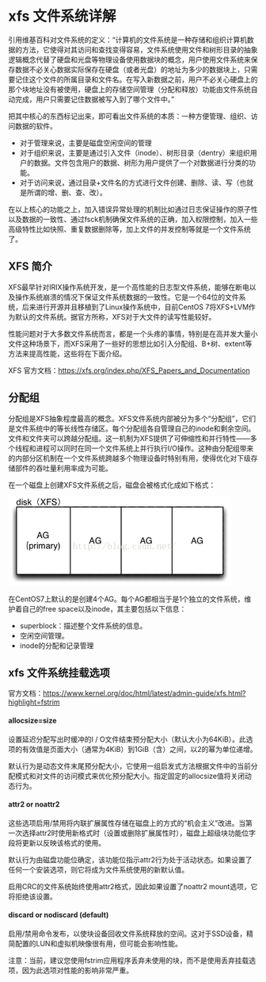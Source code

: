 # xfs 文件系统详解

引用维基百科对文件系统的定义：“计算机的文件系统是一种存储和组织计算机数据的方法，它使得对其访问和查找变得容易，文件系统使用文件和树形目录的抽象逻辑概念代替了硬盘和光盘等物理设备使用数据块的概念，用户使用文件系统来保存数据不必关心数据实际保存在硬盘（或者光盘）的地址为多少的数据块上，只需要记住这个文件的所属目录和文件名。在写入新数据之前，用户不必关心硬盘上的那个块地址没有被使用，硬盘上的存储空间管理（分配和释放）功能由文件系统自动完成，用户只需要记住数据被写入到了哪个文件中。”

 把其中核心的东西标记出来，即可看出文件系统的本质：一种方便管理、组织、访问数据的软件。

- 对于管理来说，主要是磁盘空闲空间的管理
- 对于组织来说，主要是通过引入文件（inode）、树形目录（dentry）来组织用户的数据。文件包含用户的数据、树形为用户提供了一个对数据进行分类的功能。
- 对于访问来说，通过目录+文件名的方式进行文件创建、删除、读、写（也就是所谓的增、删、查、改）。



在以上核心的功能之上，加入错误异常处理的机制比如通过日志保证操作的原子性以及数据的一致性、通过fsck机制确保文件系统的正确，加入权限控制，加入一些高级特性比如快照、重复数据删除等，加上文件的并发控制等就是一个文件系统了。



## XFS 简介

XFS最早针对IRIX操作系统开发，是一个高性能的日志型文件系统，能够在断电以及操作系统崩溃的情况下保证文件系统数据的一致性。它是一个64位的文件系统，后来进行开源并且移植到了Linux操作系统中，目前CentOS 7将XFS+LVM作为默认的文件系统。据官方所称，XFS对于大文件的读写性能较好。 

性能问题对于大多数文件系统而言，都是一个头疼的事情，特别是在高并发大量小文件这种场景下，而XFS采用了一些好的思想比如引入分配组、B+树、extent等方法来提高性能，这些将在下面介绍。

XFS 官方文档：https://xfs.org/index.php/XFS_Papers_and_Documentation



## 分配组

分配组是XFS抽象程度最高的概念。XFS文件系统内部被分为多个“分配组”，它们是文件系统中的等长线性存储区。每个分配组各自管理自己的inode和剩余空间。文件和文件夹可以跨越分配组。这一机制为XFS提供了可伸缩性和并行特性——多个线程和进程可以同时在同一个文件系统上并行执行I/O操作。这种由分配组带来的内部分区机制在一个文件系统跨越多个物理设备时特别有用，使得优化对下级存储部件的吞吐量利用率成为可能。

在一个磁盘上创建XFS文件系统之后，磁盘会被格式化成如下格式：

![img](../../resource/Center1.png)

在CentOS7上默认的是创建4个AG。每个AG都相当于是1个独立的文件系统，维护着自己的free space以及inode，其主要包括以下信息：

- superblock：描述整个文件系统的信息。
- 空闲空间管理。
- inode的分配和记录管理





## xfs 文件系统挂载选项

官方文档：https://www.kernel.org/doc/html/latest/admin-guide/xfs.html?highlight=fstrim



#### **allocsize=size**

设置延迟分配写出时缓冲的I / O文件结束预分配大小（默认大小为64KiB）。此选项的有效值是页面大小（通常为4KiB）到1GiB（含）之间，以2的幂为单位递增。

默认行为是动态文件末尾预分配大小，它使用一组启发式方法根据文件中的当前分配模式和对文件的访问模式来优化预分配大小。指定固定的allocsize值将关闭动态行为。



#### **attr2 or noattr2**

这些选项启用/禁用将内联扩展属性存储在磁盘上的方式的“机会主义”改进。当第一次选择attr2时使用新格式时（设置或删除扩展属性时），磁盘上超级块功能位字段将更新以反映该格式的使用。

默认行为由磁盘功能位确定，该功能位指示attr2行为处于活动状态。如果设置了任何一个安装选项，则它将成为文件系统使用的新默认值。

启用CRC的文件系统始终使用attr2格式，因此如果设置了noattr2 mount选项，它将拒绝该设置。



#### **discard or nodiscard (default)**

启用/禁用命令发布，以使块设备回收文件系统释放的空间。这对于SSD设备，精简配置的LUN和虚拟机映像很有用，但可能会影响性能。 

注意：当前，建议您使用fstrim应用程序丢弃未使用的块，而不是使用丢弃挂载选项，因为此选项对性能的影响非常严重。

